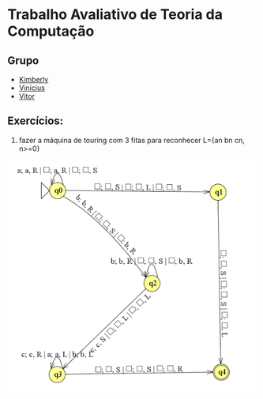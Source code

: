 # Trabalho Avaliativo de Teoria da Computação

## Grupo

- [Kimberly](https://github.com/KimberlyScaldaC)
- [Vinícius]()
- [Vitor](https://github.com/OCVitin)

## Exercícios:

1) fazer a máquina de touring com 3 fitas para reconhecer L={an bn cn, n>=0} 

<img src="/Kimberly/Ativ1.png">
